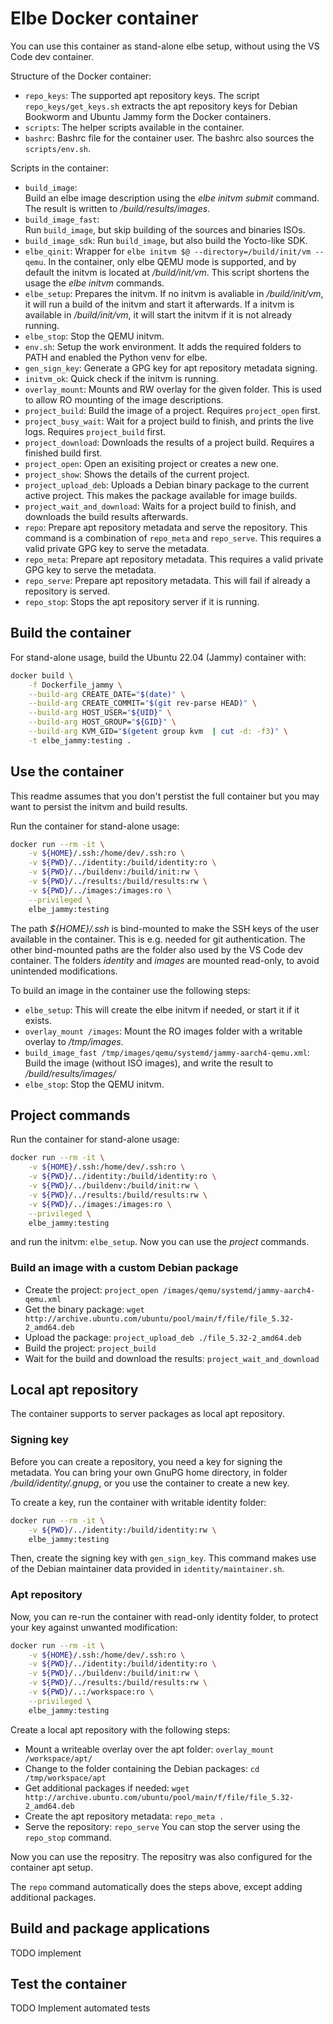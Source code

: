 # Elbe Docker container

You can use this container as stand-alone elbe setup, without using the VS Code dev container.

Structure of the Docker container:

- `repo_keys`: 
    The supported apt repository keys.
    The script `repo_keys/get_keys.sh` extracts the apt repository keys for Debian Bookworm and Ubuntu Jammy form the Docker containers.
- `scripts`: 
    The helper scripts available in the container.
- `bashrc`:
    Bashrc file for the container user.
    The bashrc also sources the `scripts/env.sh`.

Scripts in the container:

- `build_image`:   
    Build an elbe image description using the _elbe initvm submit_ command.
    The result is written to _/build/results/images_.
- `build_image_fast`:   
    Run `build_image`, but skip building of the sources and binaries ISOs.
- `build_image_sdk`:
    Run `build_image`, but also build the Yocto-like SDK.
- `elbe_qinit`:
    Wrapper for `elbe initvm $@ --directory=/build/init/vm --qemu`.
    In the container, only elbe QEMU mode is supported, and by default the initvm is located at _/build/init/vm_.
    This script shortens the usage the _elbe initvm_ commands.
- `elbe_setup`:
    Prepares the initvm.
    If no initvm is avaliable in _/build/init/vm_, it will run a build of the initvm and start it afterwards.
    If a initvm is available in  _/build/init/vm_, it will start the initvm if it is not already running.
- `elbe_stop`:
    Stop the QEMU initvm.
- `env.sh`:
    Setup the work environment.
    It adds the required folders to PATH and enabled the Python venv for elbe.
- `gen_sign_key`:
    Generate a GPG key for apt repository metadata signing.
- `initvm_ok`:
    Quick check if the initvm is running.
- `overlay_mount`: 
    Mounts and RW overlay for the given folder.
    This is used to allow RO mounting of the image descriptions.
- `project_build`:
    Build the image of a project.
    Requires `project_open` first.
- `project_busy_wait`:
    Wait for a project build to finish, and prints the live logs.
    Requires `project_build` first.
- `project_download`:
    Downloads the results of a project build. 
    Requires a finished build first.
- `project_open`:
    Open an exisiting project or creates a new one.
- `project_show`:
    Shows the details of the current project.
- `project_upload_deb`:
    Uploads a Debian binary package to the current active project.
    This makes the package available for image builds.
- `project_wait_and_download`:
    Waits for a project build to finish, and downloads the build results afterwards.
- `repo`:
    Prepare apt repository metadata and serve the repository.
    This command is a combination of `repo_meta` and `repo_serve`.
    This requires a valid private GPG key to serve the metadata.
- `repo_meta`:
    Prepare apt repository metadata.
    This requires a valid private GPG key to serve the metadata.
- `repo_serve`:
    Prepare apt repository metadata.
    This will fail if already a repository is served.
- `repo_stop`:
    Stops the apt repository server if it is running.

## Build the container

For stand-alone usage, build the Ubuntu 22.04 (Jammy) container with:

```bash
docker build \
    -f Dockerfile_jammy \
    --build-arg CREATE_DATE="$(date)" \
    --build-arg CREATE_COMMIT="$(git rev-parse HEAD)" \
    --build-arg HOST_USER="${UID}" \
    --build-arg HOST_GROUP="${GID}" \
    --build-arg KVM_GID="$(getent group kvm  | cut -d: -f3)" \
    -t elbe_jammy:testing .
```

## Use the container

This readme assumes that you don't perstist the full container but you may want to persist the initvm and build results.

Run the container for stand-alone usage:

```bash
docker run --rm -it \
    -v ${HOME}/.ssh:/home/dev/.ssh:ro \
    -v ${PWD}/../identity:/build/identity:ro \
    -v ${PWD}/../buildenv:/build/init:rw \
    -v ${PWD}/../results:/build/results:rw \
    -v ${PWD}/../images:/images:ro \
    --privileged \
    elbe_jammy:testing
```

The path _${HOME}/.ssh_ is bind-mounted to make the SSH keys of the user available in the container. This is e.g. needed for git authentication.
The other bind-mounted paths are the folder also used by the VS Code dev container.
The folders _identity_ and _images_ are mounted read-only, to avoid unintended modifications.

To build an image in the container use the following steps:

- `elbe_setup`: This will create the elbe initvm if needed, or start it if it exists.
- `overlay_mount /images`: Mount the RO images folder with a writable overlay to _/tmp/images_.
- `build_image_fast /tmp/images/qemu/systemd/jammy-aarch4-qemu.xml`: Build the image (without ISO images), and write the result to _/build/results/images/_
- `elbe_stop`: Stop the QEMU initvm.

## Project commands

Run the container for stand-alone usage:

```bash
docker run --rm -it \
    -v ${HOME}/.ssh:/home/dev/.ssh:ro \
    -v ${PWD}/../identity:/build/identity:ro \
    -v ${PWD}/../buildenv:/build/init:rw \
    -v ${PWD}/../results:/build/results:rw \
    -v ${PWD}/../images:/images:ro \
    --privileged \
    elbe_jammy:testing
```

and run the initvm: `elbe_setup`.
Now you can use the _project_ commands.

### Build an image with a custom Debian package

- Create the project: `project_open /images/qemu/systemd/jammy-aarch4-qemu.xml`
- Get the binary package: `wget http://archive.ubuntu.com/ubuntu/pool/main/f/file/file_5.32-2_amd64.deb`
- Upload the package: `project_upload_deb ./file_5.32-2_amd64.deb`
- Build the project: `project_build`
- Wait for the build and download the results: `project_wait_and_download`

## Local apt repository

The container supports to server packages as local apt repository.
 
### Signing key

Before you can create a repository, you need a key for signing the metadata.
You can bring your own GnuPG home directory, in folder _/build/identity/.gnupg_,
or you use the container to create a new key.

To create a key, run the container with writable identity folder:

```bash
docker run --rm -it \
    -v ${PWD}/../identity:/build/identity:rw \
    elbe_jammy:testing
```

Then, create the signing key with `gen_sign_key`.
This command makes use of the Debian maintainer data provided in `identity/maintainer.sh`.

### Apt repository

Now, you can re-run the container with read-only identity folder, to protect your key against unwanted modification:

```bash
docker run --rm -it \
    -v ${HOME}/.ssh:/home/dev/.ssh:ro \
    -v ${PWD}/../identity:/build/identity:ro \
    -v ${PWD}/../buildenv:/build/init:rw \
    -v ${PWD}/../results:/build/results:rw \
    -v ${PWD}/..:/workspace:ro \
    --privileged \
    elbe_jammy:testing
```

Create a local apt repository with the following steps:

- Mount a writeable overlay over the apt folder: `overlay_mount /workspace/apt/`
- Change to the folder containing the Debian packages: `cd /tmp/workspace/apt`
- Get additional packages if needed: `wget http://archive.ubuntu.com/ubuntu/pool/main/f/file/file_5.32-2_amd64.deb`
- Create the apt repository metadata: `repo_meta .`
- Serve the repository: `repo_serve`
  You can stop the server using the `repo_stop` command.

Now you can use the repositry.
The repositry was also configured for the container apt setup.

The `repo` command automatically does the steps above, except adding additional packages.

## Build and package applications

TODO implement

## Test the container

TODO Implement automated tests